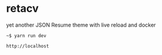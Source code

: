 # retacv

yet another JSON Resume theme with live reload and docker


```
~$ yarn run dev
```

 `http://localhost`

